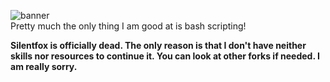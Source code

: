 ![banner](https://raw.githubusercontent.com/hyperio546/hyperio546/main/cover.png) <br>
Pretty much the only thing I am good at is bash scripting!

**Silentfox is officially dead. The only reason is that I don't have neither skills nor resources to continue it. You can look at other forks if needed. I am really sorry.**
